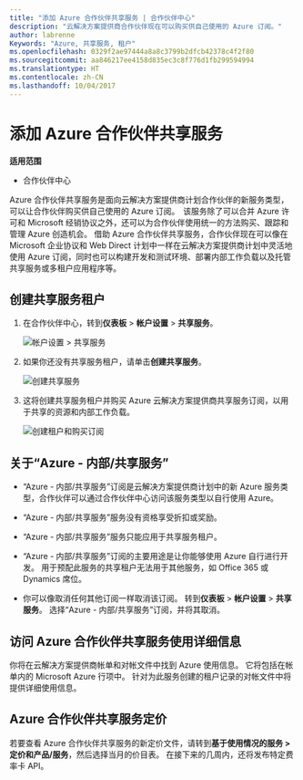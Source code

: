 ```yaml
---
title: "添加 Azure 合作伙伴共享服务 | 合作伙伴中心"
description: "云解决方案提供商合作伙伴现在可以购买供自己使用的 Azure 订阅。"
author: labrenne
Keywords: "Azure, 共享服务, 租户"
ms.openlocfilehash: 0329f2ae97444a8a8c3799b2dfcb42378c4f2f80
ms.sourcegitcommit: aa846217ee4158d835ec3c8f776d1fb299594994
ms.translationtype: HT
ms.contentlocale: zh-CN
ms.lasthandoff: 10/04/2017
---
```

# <a name="add-azure-partner-shared-services"></a>添加 Azure 合作伙伴共享服务

**适用范围**

-  合作伙伴中心

Azure 合作伙伴共享服务是面向云解决方案提供商计划合作伙伴的新服务类型，可以让合作伙伴购买供自己使用的 Azure 订阅。  该服务除了可以合并 Azure 许可和 Microsoft 经销协议之外，还可以为合作伙伴使用统一的方法购买、跟踪和管理 Azure 创造机会。 借助 Azure 合作伙伴共享服务，合作伙伴现在可以像在 Microsoft 企业协议和 Web Direct 计划中一样在云解决方案提供商计划中灵活地使用 Azure 订阅，同时也可以构建开发和测试环境、部署内部工作负载以及托管共享服务或多租户应用程序等。  

## <a name="create-the-shared-services-tenant"></a>创建共享服务租户

1. 在合作伙伴中心，转到**仪表板** > **帐户设置** > **共享服务**。

    ![**帐户设置** > **共享服务**](images/sharedservices2.png)

2. 如果你还没有共享服务租户，请单击**创建共享服务**。

    ![创建共享服务](images/sharedservices3.png)

3. 这将创建共享服务租户并购买 Azure 云解决方案提供商共享服务订阅，以用于共享的资源和内部工作负载。

    ![创建租户和购买订阅](images/sharedservices5.png)

## <a name="about-the-azure--internalshared-services-offer"></a>关于“Azure - 内部/共享服务”

- “Azure - 内部/共享服务”订阅是云解决方案提供商计划中的新 Azure 服务类型，合作伙伴可以通过合作伙伴中心访问该服务类型以自行使用 Azure。 

- “Azure - 内部/共享服务”服务没有资格享受折扣或奖励。

- “Azure - 内部/共享服务”服务只能应用于共享服务租户。

- “Azure - 内部/共享服务”订阅的主要用途是让你能够使用 Azure 自行进行开发。 用于预配此服务的共享租户无法用于其他服务，如 Office 365 或 Dynamics 席位。 

- 你可以像取消任何其他订阅一样取消该订阅。 转到**仪表板** > **帐户设置** > **共享服务**。 选择“Azure - 内部/共享服务”订阅，并将其取消。

## <a name="accessing-azure-partner-shared-services-consumption-details"></a>访问 Azure 合作伙伴共享服务使用详细信息

你将在云解决方案提供商帐单和对帐文件中找到 Azure 使用信息。 它将包括在帐单内的 Microsoft Azure 行项中。 针对为此服务创建的租户记录的对帐文件中将提供详细使用信息。 

## <a name="azure-partner-shared-services-pricing"></a>Azure 合作伙伴共享服务定价

若要查看 Azure 合作伙伴共享服务的新定价文件，请转到**基于使用情况的服务 > 定价和产品/服务**，然后选择当月的价目表。 在接下来的几周内，还将发布特定费率卡 API。


